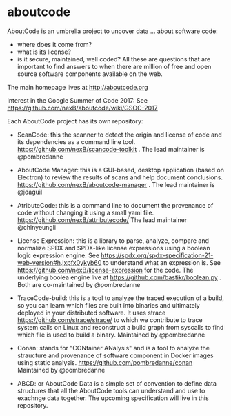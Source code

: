 # aboutcode
 AboutCode is an umbrella project to uncover data ... about software code:
 
 - where does it come from?
 - what is its license?
 - is it secure, maintained, well coded?
 All these are questions that are important to find answers to when there are million of free and open source software components available on the web.
  
The main homepage lives at http://aboutcode.org

Interest in the Google Summer of Code 2017: See https://github.com/nexB/aboutcode/wiki/GSOC-2017

Each AboutCode project has its own repository:

- ScanCode: this the scanner to detect the origin and license of code and its dependencies as a command line tool. https://github.com/nexB/scancode-toolkit . The lead maintainer is @pombredanne

- AboutCode Manager: this is a GUI-based, desktop application (based on Electron) to review the results of scans and help document conclusions. https://github.com/nexB/aboutcode-manager . The lead maintainer is @jdaguil

- AtributeCode: this is a command line to document the provenance of code without changing it using a small yaml file. https://github.com/nexB/attributecode/ The lead maintainer @chinyeungli

- License Expression: this is a library to parse, analyze, compare and normalize SPDX and SPDX-like license expressions using a boolean logic expression engine. See https://spdx.org/spdx-specification-21-web-version#h.jxpfx0ykyb60 to understand what an expression is. See https://github.com/nexB/license-expression for the code. The underlying boolea engine live at https://github.com/bastikr/boolean.py . Both are co-maintained by @pombredanne 

- TraceCode-build: this is a tool to analyze the traced execution of a build, so you can learn which files are built into binaries and ultimately deployed in your distributed software. It uses strace https://github.com/strace/strace/ to which we contribute to trace system calls on Linux and reconstruct a build graph from syscalls to find which file is used to build a binary. Maintained by @pombredanne 

- Conan: stands for "CONtainer ANalysis" and is a tool to analyze the straucture and provenance of software component in Docker images using static analysis. https://github.com/pombredanne/conan Maintained by @pombredanne 

- ABCD: or AboutCode Data is a simple set of convention to define data structures that all the AboutCode tools can understand and use to exachnge data together. The upcoming specification will live in this repository.
